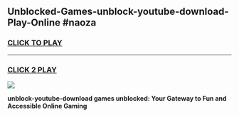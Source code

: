
## Unblocked-Games-unblock-youtube-download-Play-Online #naoza
<h3>
<a href="https://news.freeplayer.one?title=unblock-youtube-download&ref=3">CLICK TO PLAY</a></h3>
<hr>

<h3>
<a href="https://news.freeplayer.one?title=unblock-youtube-download&ref=3">CLICK 2 PLAY</a>
  
</h3>

<a href="https://news.freeplayer.one?title=unblock-youtube-download&ref=3"><img src="https://clearcache.store/games.png"></a>


**unblock-youtube-download games unblocked: Your Gateway to Fun and Accessible Online Gaming**
